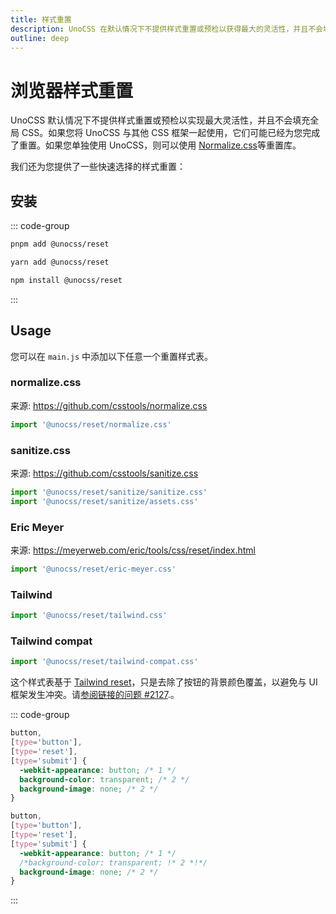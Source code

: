 ```yaml
---
title: 样式重置
description: UnoCSS 在默认情况下不提供样式重置或预检以获得最大的灵活性，并且不会填充您的全局 CSS。
outline: deep
---
```


# 浏览器样式重置

UnoCSS 默认情况下不提供样式重置或预检以实现最大灵活性，并且不会填充全局 CSS。如果您将 UnoCSS 与其他 CSS 框架一起使用，它们可能已经为您完成了重置。如果您单独使用 UnoCSS，则可以使用 [Normalize.css](https://github.com/csstools/normalize.css)等重置库。

我们还为您提供了一些快速选择的样式重置：

## 安装

::: code-group

```bash [pnpm]
pnpm add @unocss/reset
```

```bash [yarn]
yarn add @unocss/reset
```

```bash [npm]
npm install @unocss/reset
```

:::

## Usage

您可以在 `main.js` 中添加以下任意一个重置样式表。

### normalize.css

来源: https://github.com/csstools/normalize.css

```ts
import '@unocss/reset/normalize.css'
```

### sanitize.css

来源: https://github.com/csstools/sanitize.css

```ts
import '@unocss/reset/sanitize/sanitize.css'
import '@unocss/reset/sanitize/assets.css'
```

### Eric Meyer

来源: https://meyerweb.com/eric/tools/css/reset/index.html

```ts
import '@unocss/reset/eric-meyer.css'
```

### Tailwind

```ts
import '@unocss/reset/tailwind.css'
```

### Tailwind compat

```ts
import '@unocss/reset/tailwind-compat.css'
```

这个样式表基于 [Tailwind reset](#tailwind)，只是去除了按钮的背景颜色覆盖，以避免与 UI 框架发生冲突。请[参阅链接的问题 #2127](https://github.com/unocss/unocss/issues/2127).。

::: code-group

```css [Before]
button,
[type='button'],
[type='reset'],
[type='submit'] {
  -webkit-appearance: button; /* 1 */
  background-color: transparent; /* 2 */
  background-image: none; /* 2 */
}
```

```css [After]
button,
[type='button'],
[type='reset'],
[type='submit'] {
  -webkit-appearance: button; /* 1 */
  /*background-color: transparent; !* 2 *!*/
  background-image: none; /* 2 */
}
```

:::
